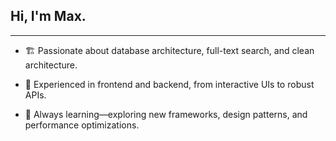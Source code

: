## Hi, I'm Max.

<hr>

- 🏗 Passionate about database architecture, full-text search, and clean architecture.

- 🚀 Experienced in frontend and backend, from interactive UIs to robust APIs.

- 📖 Always learning—exploring new frameworks, design patterns, and performance optimizations.